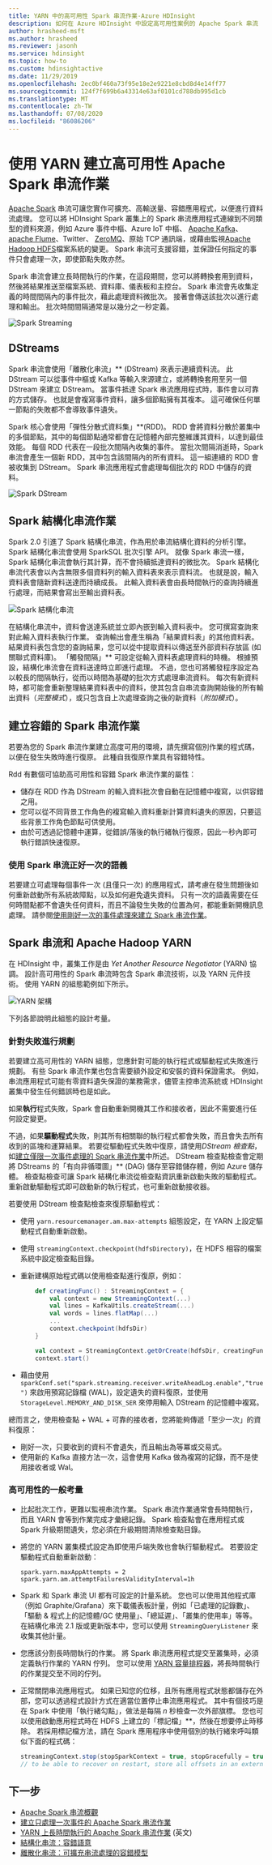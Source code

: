 ```yaml
---
title: YARN 中的高可用性 Spark 串流作業-Azure HDInsight
description: 如何在 Azure HDInsight 中設定高可用性案例的 Apache Spark 串流
author: hrasheed-msft
ms.author: hrasheed
ms.reviewer: jasonh
ms.service: hdinsight
ms.topic: how-to
ms.custom: hdinsightactive
ms.date: 11/29/2019
ms.openlocfilehash: 2ec0bf460a73f95e18e2e9221e8cbd8d4e14ff77
ms.sourcegitcommit: 124f7f699b6a43314e63af0101cd788db995d1cb
ms.translationtype: MT
ms.contentlocale: zh-TW
ms.lasthandoff: 07/08/2020
ms.locfileid: "86086206"
---
```

# <a name="create-high-availability-apache-spark-streaming-jobs-with-yarn"></a>使用 YARN 建立高可用性 Apache Spark 串流作業

[Apache Spark](https://spark.apache.org/) 串流可讓您實作可擴充、高輸送量、容錯應用程式，以便進行資料流處理。 您可以將 HDInsight Spark 叢集上的 Spark 串流應用程式連線到不同類型的資料來源，例如 Azure 事件中樞、Azure IoT 中樞、 [Apache Kafka](https://kafka.apache.org/)、 [apache Flume](https://flume.apache.org/)、Twitter、 [ZeroMQ](http://zeromq.org/)、原始 TCP 通訊端，或藉由監視[Apache Hadoop HDFS](https://hadoop.apache.org/docs/r1.2.1/hdfs_design.html)檔案系統的變更。 Spark 串流可支援容錯，並保證任何指定的事件只會處理一次，即使節點失敗亦然。

Spark 串流會建立長時間執行的作業，在這段期間，您可以將轉換套用到資料，然後將結果推送至檔案系統、資料庫、儀表板和主控台。 Spark 串流會先收集定義的時間間隔內的事件批次，藉此處理資料微批次。 接著會傳送該批次以進行處理和輸出。 批次時間間隔通常是以幾分之一秒定義。

![Spark Streaming](./media/apache-spark-streaming-high-availability/apache-spark-streaming.png)

## <a name="dstreams"></a>DStreams

Spark 串流會使用「離散化串流」** (DStream) 來表示連續資料流。 此 DStream 可以從事件中樞或 Kafka 等輸入來源建立，或將轉換套用至另一個 DStream 來建立 DStream。 當事件抵達 Spark 串流應用程式時，事件會以可靠的方式儲存。 也就是會複寫事件資料，讓多個節點擁有其複本。 這可確保任何單一節點的失敗都不會導致事件遺失。

Spark 核心會使用「彈性分散式資料集」**(RDD)。 RDD 會將資料分散於叢集中的多個節點，其中的每個節點通常都會在記憶體內部完整維護其資料，以達到最佳效能。 每個 RDD 代表在一段批次間隔內收集的事件。 當批次間隔消逝時，Spark 串流會產生一個新 RDD，其中包含該間隔內的所有資料。 這一組連續的 RDD 會被收集到 DStream。 Spark 串流應用程式會處理每個批次的 RDD 中儲存的資料。

![Spark DStream](./media/apache-spark-streaming-high-availability/apache-spark-dstream.png)

## <a name="spark-structured-streaming-jobs"></a>Spark 結構化串流作業

Spark 2.0 引進了 Spark 結構化串流，作為用於串流結構化資料的分析引擎。 Spark 結構化串流會使用 SparkSQL 批次引擎 API。 就像 Spark 串流一樣，Spark 結構化串流會執行其計算，而不會持續抵達資料的微批次。 Spark 結構化串流代表會以內含無限多個資料列的輸入資料表來表示資料流。 也就是說，輸入資料表會隨新資料送達而持續成長。 此輸入資料表會由長時間執行的查詢持續進行處理，而結果會寫出至輸出資料表。

![Spark 結構化串流](./media/apache-spark-streaming-high-availability/structured-streaming.png)

在結構化串流中，資料會送達系統並立即內嵌到輸入資料表中。 您可撰寫查詢來對此輸入資料表執行作業。 查詢輸出會產生稱為「結果資料表」的其他資料表。 結果資料表包含您的查詢結果，您可以從中提取資料以傳送至外部資料存放區 (如關聯式資料庫)。 「觸發間隔」** 可設定從輸入資料表處理資料的時機。 根據預設，結構化串流會在資料送達時立即進行處理。 不過，您也可將觸發程序設定為以較長的間隔執行，從而以時間為基礎的批次方式處理串流資料。 每次有新資料時，都可能會重新整理結果資料表中的資料，使其包含自串流查詢開始後的所有輸出資料（*完整模式*），或只包含自上次處理查詢之後的新資料（*附加模式*）。

## <a name="create-fault-tolerant-spark-streaming-jobs"></a>建立容錯的 Spark 串流作業

若要為您的 Spark 串流作業建立高度可用的環境，請先撰寫個別作業的程式碼，以便在發生失敗時進行復原。 此種自我復原作業具有容錯特性。

Rdd 有數個可協助高可用性和容錯 Spark 串流作業的屬性：

* 儲存在 RDD 作為 DStream 的輸入資料批次會自動在記憶體中複寫，以供容錯之用。
* 您可以從不同背景工作角色的複寫輸入資料重新計算資料遺失的原因，只要這些背景工作角色節點可供使用。
* 由於可透過記憶體中運算，從錯誤/落後的執行緒執行復原，因此一秒內即可執行錯誤快速復原。

### <a name="exactly-once-semantics-with-spark-streaming"></a>使用 Spark 串流正好一次的語義

若要建立可處理每個事件一次 (且僅只一次) 的應用程式，請考慮在發生問題後如何重新啟動所有系統故障點，以及如何避免遺失資料。 只有一次的語義需要在任何時間點都不會遺失任何資料，而且不論發生失敗的位置為何，都能重新開機訊息處理。 請參閱[使用剛好一次的事件處理來建立 Spark 串流作業](apache-spark-streaming-exactly-once.md)。

## <a name="spark-streaming-and-apache-hadoop-yarn"></a>Spark 串流和 Apache Hadoop YARN

在 HDInsight 中，叢集工作是由 *Yet Another Resource Negotiator* (YARN) 協調。 設計高可用性的 Spark 串流時包含 Spark 串流技術，以及 YARN 元件技術。  使用 YARN 的組態範例如下所示。

![YARN 架構](./media/apache-spark-streaming-high-availability/hdi-yarn-architecture.png)

下列各節說明此組態的設計考量。

### <a name="plan-for-failures"></a>針對失敗進行規劃

若要建立高可用性的 YARN 組態，您應針對可能的執行程式或驅動程式失敗進行規劃。 有些 Spark 串流作業也包含需要額外設定和安裝的資料保證需求。 例如，串流應用程式可能有零資料遺失保證的業務需求，儘管主控串流系統或 HDInsight 叢集中發生任何錯誤時也是如此。

如果**執行**程式失敗，Spark 會自動重新開機其工作和接收者，因此不需要進行任何設定變更。

不過，如果**驅動程式**失敗，則其所有相關聯的執行程式都會失敗，而且會失去所有收到的區塊和運算結果。 若要從驅動程式失敗中復原，請使用*DStream 檢查點*，如[建立僅限一次事件處理的 Spark 串流作業](apache-spark-streaming-exactly-once.md#use-checkpoints-for-drivers)中所述。 DStream 檢查點檢查會定期將 DStreams 的「有向非循環圖」** (DAG) 儲存至容錯儲存體，例如 Azure 儲存體。  檢查點檢查可讓 Spark 結構化串流從檢查點資訊重新啟動失敗的驅動程式。  重新啟動驅動程式即可啟動新的執行程式，也可重新啟動接收器。

若要使用 DStream 檢查點檢查來復原驅動程式：

* 使用 `yarn.resourcemanager.am.max-attempts` 組態設定，在 YARN 上設定驅動程式自動重新啟動。
* 使用 `streamingContext.checkpoint(hdfsDirectory)`，在 HDFS 相容的檔案系統中設定檢查點目錄。
* 重新建構原始程式碼以使用檢查點進行復原，例如：

    ```scala
        def creatingFunc() : StreamingContext = {
            val context = new StreamingContext(...)
            val lines = KafkaUtils.createStream(...)
            val words = lines.flatMap(...)
            ...
            context.checkpoint(hdfsDir)
        }

        val context = StreamingContext.getOrCreate(hdfsDir, creatingFunc)
        context.start()
    ```

* 藉由使用 `sparkConf.set("spark.streaming.receiver.writeAheadLog.enable","true")` 來啟用預寫記錄檔 (WAL)，設定遺失的資料復原，並使用 `StorageLevel.MEMORY_AND_DISK_SER` 來停用輸入 DStream 的記憶體中複寫。

總而言之，使用檢查點 + WAL + 可靠的接收者，您將能夠傳遞「至少一次」的資料復原：

* 剛好一次，只要收到的資料不會遺失，而且輸出為等冪或交易式。
* 使用新的 Kafka 直接方法一次，這會使用 Kafka 做為複寫的記錄，而不是使用接收者或 Wal。

### <a name="typical-concerns-for-high-availability"></a>高可用性的一般考量

* 比起批次工作，更難以監視串流作業。 Spark 串流作業通常會長時間執行，而且 YARN 會等到作業完成才彙總記錄。  Spark 檢查點會在應用程式或 Spark 升級期間遺失，您必須在升級期間清除檢查點目錄。

* 將您的 YARN 叢集模式設定為即使用戶端失敗也會執行驅動程式。 若要設定驅動程式自動重新啟動：

    ```
    spark.yarn.maxAppAttempts = 2
    spark.yarn.am.attemptFailuresValidityInterval=1h
    ```

* Spark 和 Spark 串流 UI 都有可設定的計量系統。 您也可以使用其他程式庫（例如 Graphite/Grafana）來下載儀表板計量，例如「已處理的記錄數」、「驅動 & 程式上的記憶體/GC 使用量」、「總延遲」、「叢集的使用率」等等。 在結構化串流 2.1 版或更新版本中，您可以使用 `StreamingQueryListener` 來收集其他計量。

* 您應該分割長時間執行的作業。  將 Spark 串流應用程式提交至叢集時，必須定義執行作業的 YARN 佇列。 您可以使用 [YARN 容量排程器](https://hadoop.apache.org/docs/stable/hadoop-yarn/hadoop-yarn-site/CapacityScheduler.html)，將長時間執行的作業提交至不同的佇列。

* 正常關閉串流應用程式。 如果已知您的位移，且所有應用程式狀態都儲存在外部，您可以透過程式設計方式在適當位置停止串流應用程式。 其中有個技巧是在 Spark 中使用「執行緒勾點」，做法是每隔 *n* 秒檢查一次外部旗標。 您也可以使用啟動應用程式時在 HDFS 上建立的「標記檔」**，然後在想要停止時移除。 若採用標記檔方法，請在 Spark 應用程序中使用個別的執行緒來呼叫類似下面的程式碼：

    ```scala
    streamingContext.stop(stopSparkContext = true, stopGracefully = true)
    // to be able to recover on restart, store all offsets in an external database
    ```

## <a name="next-steps"></a>下一步

* [Apache Spark 串流概觀](apache-spark-streaming-overview.md)
* [建立只處理一次事件的 Apache Spark 串流作業](apache-spark-streaming-exactly-once.md)
* [YARN 上長時間執行的 Apache Spark 串流作業](https://mkuthan.github.io/blog/2016/09/30/spark-streaming-on-yarn/) (英文)
* [結構化串流：容錯語意](https://spark.apache.org/docs/2.1.0/structured-streaming-programming-guide.html#fault-tolerance-semantics)
* [離散化串流：可擴充串流處理的容錯模型](https://www2.eecs.berkeley.edu/Pubs/TechRpts/2012/EECS-2012-259.pdf)
